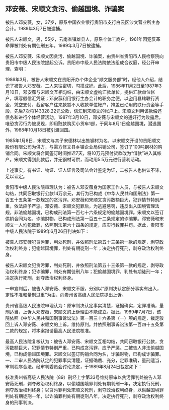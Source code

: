 ## 邓安薇、宋顺文贪污、偷越国境、诈骗案

被告人邓安薇，女，37岁，原系中国农业银行贵阳市支行白云区沙文营业所主办会计。1989年3月7日被逮捕。

被告人宋顺文，男，55岁，云南省镇雄县人，原系个体工商户，1961年因犯反革命罪被判处有期徒刑五年。1989年3月7日被逮捕。

被告人邓安薇、宋顺文因贪污、偷越国境、诈骗案，由贵州省贵阳市人民检察院向贵阳市中级人民法院提起公诉。贵阳市中级人民法院依法组成合议庭，经公开审理，查明：

1986年3月，被告人宋顺文在贵阳开办个体企业“顺文服务部”时，经他人介绍，结识了被告人邓安薇。二人来往密切，勾搭成奸。此后，1986年11月2日至1987年3月10日，邓安薇与宋顺文互相勾结，由宋顺文虚构汇款单位，提供汇款单位帐户，填写假信汇凭证；邓安薇利用银行主办会计的职务之便，以盗用县辖联行资金，凭空支付，截留客户往来款暂不入收款单位帐户，掩盖已动用的联行资金等手段，先后7次将143328.22元公款，信汇到宋顺文的帐户上。宋顺文利用该款偿还债务和进行个体经营活动。1987年3月10日，邓安薇与宋顺文的通奸行为败露后，唯恐贪污行为被发现，即用赃款购买小货车1部，于同年8月1日偷越国境，潜逃国外，1988年10月18日被引渡回国。

1985年1月8日，宋顺文与其子宋德林以出售钢材为名，以宋顺文开设的贵阳顺文股份有限公司为供方，与需方修文县乡镇企业局供销公司，签订了100吨钢材的购销合同。宋顺文将合同签订时间推迟7天，将10万元预付货款改为“借款”进入其帐户。宋顺文得到此款后，并无钢材可供，而动用5.5万元进行营利活动。

上述事实，有书证、物证、证人证言及司法会计鉴定为证，二被告人也供认不讳，足以认定。

贵阳市中级人民法院审理认为：被告人邓安薇身为国家工作人员，与被告人宋顺文勾结，共同窃取银行公款14万余元，其行为已构成《中华人民共和国刑法》第一百五十五条第一款规定的贪污罪。邓安薇和宋顺文贪污数额巨大，犯罪情节特别严重，依法应予严惩。邓安薇、宋顺文犯罪后，为逃避惩罚，违反出入国境管理法规，非法偷越国境，已构成刑法第一百七十六条规定的偷越国境罪。宋顺文以签订供销合同为名，诈骗财物，已构成刑法第一百五十二条规定的诈骗罪。邓安薇和宋顺文一人均犯数罪，依照刑法第六十四条的规定，应实行数罪并罚。据此，贵阳市中级人民法院于1989年6月26日判决如下：

被告人邓安薇犯贪污罪，判处死刑，并依照刑法第五十三条第一款的规定，剥夺政治权利终身；犯偷越国境罪，判处有期徒刑一年；决定执行死刑，剥夺政治权利终身。

被告人宋顺文犯贪污罪，判处死刑，并依照刑法第五十三条第一款的规定，剥夺政治权利终身；犯诈骗罪，判处有期徒刑八年；犯偷越国境罪，判处有期徒刑一年；决定执行死刑，剥夺政治权利终身。

一审宣判后，被告人邓安薇、宋顺文不服，分别以“原判决认定部分事实有出入，定性不准和量刑过重”为由，向贵州省高级人民法院提出上诉。

贵州省高级人民法院审理认为：原审判决认定事实清楚，证据确实，定罪准确，量刑适当，上诉人邓安薇，宋顺文的上诉理由不能成立。据此，1989年7月7日，该院依照《中华人民共和国刑事诉讼法》第一百三十六条第（一）项的规定，裁定驳回上诉人邓安薇、宋顺文的上诉，维持原判。并依照刑事诉讼法第一百四十五条第二款的规定，将本案报请最高人民法院核准。

最高人民法院复核认为：被告人邓安薇、宋顺文互相勾结，共同窃取银行公款，贪污数额巨大，犯罪情节特别严重，已构成贪污罪，应予严惩。二被告人非法偷越国境，已构成偷越国境罪。宋顺文以签订购销合同为名，诈骗财物，已构成诈骗罪。一、二审人民法院认定的犯罪事实清楚，证据确凿、充分，定罪准确，量刑适当，审判程序合法。经审判委员会讨论决定，于1989年8月24日裁定如下：

核准贵州省高级人民法院（89）刑经上字第33号维持原审以贪污罪判处被告人邓安薇死刑，剥夺政治权利终身，以偷越国境罪判处有期判刑一年，决定执行死刑，剥夺政治权利终身；以贪污罪判处宋顺文死刑，剥夺政治权利终身，以偷越国境罪判处有期徒刑一年，以诈骗罪判处有期徒刑八年，决定执行死刑，剥夺政治权利终身的刑事判决。

